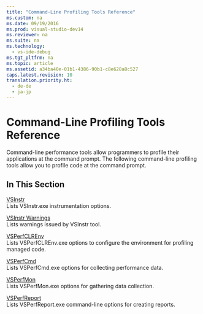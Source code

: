 ```yaml
---
title: "Command-Line Profiling Tools Reference"
ms.custom: na
ms.date: 09/19/2016
ms.prod: visual-studio-dev14
ms.reviewer: na
ms.suite: na
ms.technology: 
  - vs-ide-debug
ms.tgt_pltfrm: na
ms.topic: article
ms.assetid: a34ba40e-01b1-4386-90b1-c8e628a8c527
caps.latest.revision: 10
translation.priority.ht: 
  - de-de
  - ja-jp
---
```

# Command-Line Profiling Tools Reference
Command-line performance tools allow programmers to profile their applications at the command prompt. The following command-line profiling tools allow you to profile code at the command prompt.  
  
## In This Section  
 [VSInstr](../vs140/VSInstr.md)  
 Lists VSInstr.exe instrumentation options.  
  
 [VSInstr Warnings](../vs140/VSInstr-Warnings.md)  
 Lists warnings issued by VSInstr tool.  
  
 [VSPerfCLREnv](../vs140/VSPerfCLREnv.md)  
 Lists VSPerfCLREnv.exe options to configure the environment for profiling managed code.  
  
 [VSPerfCmd](../vs140/VSPerfCmd.md)  
 Lists VSPerfCmd.exe options for collecting performance data.  
  
 [VSPerfMon](../vs140/VSPerfMon.md)  
 Lists VSPerfMon.exe options for gathering data collection.  
  
 [VSPerfReport](../vs140/VSPerfReport.md)  
 Lists VSPerfReport.exe command-line options for creating reports.